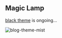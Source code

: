 ## Magic Lamp

[black theme](https://github.com/idhyt/hexo-theme-next/tree/magiclamp) is ongoing...

![blog-theme-mist](http://7xi9s3.com1.z0.glb.clouddn.com/blog-theme-mist-black.png)